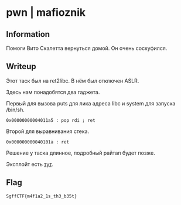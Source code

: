 # pwn | mafioznik

## Information

Помоги Вито Скалетта вернуться домой. Он очень соскуфился.

## Writeup

Этот таск был на ret2libc. В нём был отключен ASLR.

Здесь нам понадобятся два гаджета.

Первый для вызова puts для лика адреса libc и system для запуска /bin/sh.
```
0x00000000004011a5 : pop rdi ; ret
```

Второй для выравнивания стека.
```
0x000000000040101a : ret
```

Решение у таска длинное, подробный райтап будет позже.

Эксплойт есть [тут](exploit.py).

## Flag
`SgffCTF{m4f1a2_1s_th3_b35t}`
